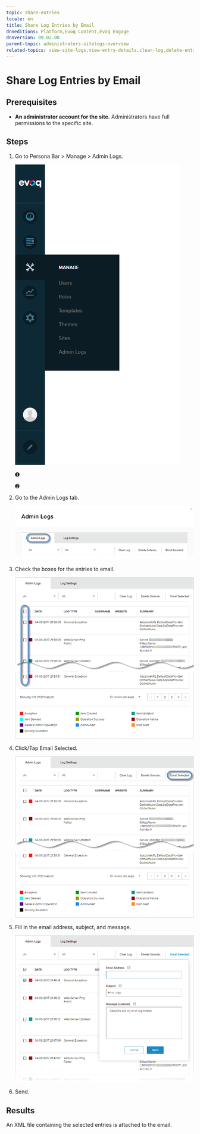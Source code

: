 ```yaml
---
topic: share-entries
locale: en
title: Share Log Entries by Email
dnneditions: Platform,Evoq Content,Evoq Engage
dnnversion: 09.02.00
parent-topic: administrators-sitelogs-overview
related-topics: view-site-logs,view-entry-details,clear-log,delete-entries,add-event-type,edit-logged-event-type,delete-logged-event-type,toggle-logging-for-event-type,configure-notices
---
```


# Share Log Entries by Email

## Prerequisites

*   **An administrator account for the site.** Administrators have full permissions to the specific site.

## Steps

1.  Go to Persona Bar \> Manage \> Admin Logs.
    
    ![Persona Bar > Manage > Admin Logs](img/scr-pbar-host-Manage-E91.png)
    
    ➊
    
    ➋
    
2.  Go to the Admin Logs tab.
    
    ![Admin Logs](img/scr-pbtabs-host-Manage-AdminLogs-AdminLogs-E90.png)
    
3.  Check the boxes for the entries to email.
    
      
    
    ![](img/scr-AdminLogs-adminlogslist-checkboxes-E90.png)
    
      
    
4.  Click/Tap Email Selected.
    
      
    
    ![](img/scr-AdminLogs-adminlogslist-email-selected-buttons-E90.png)
    
      
    
5.  Fill in the email address, subject, and message.
    
      
    
    ![](img/scr-AdminLogs-adminlogs-fill-email-info-E90.png)
    
      
    
6.  Send.

## Results

An XML file containing the selected entries is attached to the email.
